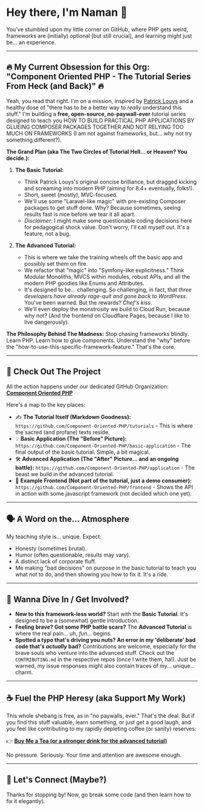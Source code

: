 # Hey there, I'm Naman 👋

You've stumbled upon my little corner on GitHub, where PHP gets weird, frameworks are (initially) optional [but still crucial], and learning might just be... an experience.

---

## 🔥 My Current Obsession for this Org: "Component Oriented PHP - The Tutorial Series From Heck (and Back)" 🔥

Yeah, you read that right. I'm on a mission, inspired by [Patrick Louys](https://github.com/PatrickLouys/no-framework-tutorial) and a healthy dose of "there has to be a better way to *really* understand this stuff." I'm building a **free, open-source, no-paywall-ever** tutorial series designed to teach you HOW TO BUILD PRACTICAL PHP APPLICATIONS BY GLUEING COMPOSER PACKAGES TOGETHER AND NOT RELYING TOO MUCH ON FRAMEWORKS (I am not against frameworks, but... why not try something different?).

**The Grand Plan (aka The Two Circles of Tutorial Hell... or Heaven? You decide.):**

1. **The Basic Tutorial:**
    * Think Patrick Louys's original concise brilliance, but dragged kicking and screaming into modern PHP (aiming for 8.4+ eventually, folks!).
    * Short, sweet (mostly), MVC-focused.
    * We'll use some "Laravel-like magic" with pre-existing Composer packages to get stuff done. Why? Because sometimes, seeing results fast is nice before we tear it all apart.
    * *Disclaimer:* I might make some questionable coding decisions here for pedagogical shock value. Don't worry, I'll call myself out. It's a feature, not a bug.

2. **The Advanced Tutorial:**
    * This is where we take the training wheels off the basic app and possibly set them on fire.
    * We refactor that "magic" into "Symfony-like explicitness." Think Modular Monoliths, MVCS within modules, robust APIs, and all the modern PHP goodies like Enums and Attributes.
    * It's designed to be... challenging. So challenging, in fact, that *three developers have already rage-quit and gone back to WordPress*. You've been warned. But the rewards? *Chef's kiss*.
    * We'll even deploy the monstrosity we build to Cloud Run, because why not? (And the frontend on Cloudflare Pages, because I like to live dangerously).

**The Philosophy Behind The Madness:**
Stop chasing frameworks blindly. Learn PHP. Learn how to glue components. Understand the "why" before the "how-to-use-this-specific-framework-feature." That's the core.

---

## 🚀 Check Out The Project

All the action happens under our dedicated GitHub Organization: **[Component Oriented PHP](https://github.com/Component-Oriented-PHP)**

Here's a map to the key places:

* ✍️ **The Tutorial Itself (Markdown Goodness):** `https://github.com/Component-Oriented-PHP/tutorials` - This is where the sacred (and profane) texts reside.
* 💡 **Basic Application (The "Before" Picture):** `https://github.com/Component-Oriented-PHP/basic-application` - The final output of the basic tutorial. Simple, a bit magical.
* 🛠️ **Advanced Application (The "After" Picture... and an ongoing battle):** `https://github.com/Component-Oriented-PHP/application` - The beast we build in the advanced tutorial.
* 🎨 **Example Frontend (Not part of the tutorial, just a demo consumer):** `https://github.com/Component-Oriented-PHP/frontend` - Shows the API in action with some javascript framework (not decided which one yet).

---

## 🗣️ A Word on the... Atmosphere

My teaching style is... unique. Expect:

* Honesty (sometimes brutal).
* Humor (often questionable, results may vary).
* A distinct lack of corporate fluff.
* Me making "bad decisions" on purpose in the basic tutorial to teach you what *not* to do, and then showing you how to fix it. It's a ride.

---

## 🤘 Wanna Dive In / Get Involved?

* **New to this framework-less world?** Start with the **Basic Tutorial**. It's designed to be a (somewhat) gentle introduction.
* **Feeling brave? Got some PHP battle scars?** The **Advanced Tutorial** is where the real pain... uh, *fun*... begins.
* **Spotted a typo that's driving you nuts? An error in my 'deliberate' bad code that's *actually* bad?** Contributions are welcome, especially for the brave souls who venture into the advanced stuff. Check out the `CONTRIBUTING.md` in the respective repos (once I write them, ha!). Just be warned, my issue responses might also contain traces of my... unique... charm.

---

## ☕ Fuel the PHP Heresy (aka Support My Work)

This whole shebang is free, as in "no paywalls, ever." That's the deal.
But if you find this stuff valuable, learn something, or just get a good laugh, and you feel like contributing to my rapidly depleting coffee (or sanity) reserves:

👉 **[Buy Me a Tea (or a stronger drink for the advanced tutorial)](https://ko-fi.com/namankumar80510)**

No pressure. Seriously. Your time and attention are awesome enough.

---

## 💬 Let's Connect (Maybe?)

Thanks for stopping by! Now, go break some code (and then learn how to fix it elegantly).
